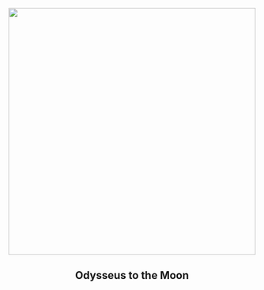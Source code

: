 
<p align="center"><img src="https://apod.nasa.gov/apod/image/2402/im-moon-imageFeb23_1024.jpg" width="500" height="500"></p>
<h2 align="center"> Odysseus to the Moon </h2>
